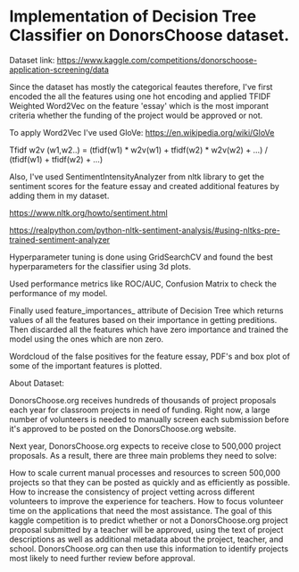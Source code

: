 # Implementation of Decision Tree Classifier on DonorsChoose dataset.

Dataset link: https://www.kaggle.com/competitions/donorschoose-application-screening/data

Since the dataset has mostly the categorical feautes therefore, I've first encoded the all the features using one hot encoding and applied 
TFIDF Weighted Word2Vec on the feature 'essay' which is the most imporant criteria whether the funding of the project would be approved or not.

To apply Word2Vec I've used GloVe: https://en.wikipedia.org/wiki/GloVe

Tfidf w2v (w1,w2..) = (tfidf(w1) * w2v(w1) + tfidf(w2) * w2v(w2) + …) / (tfidf(w1) + tfidf(w2) + …)

Also, I've used SentimentIntensityAnalyzer from nltk library to get the sentiment scores for the feature essay and created 
additional features by adding them in my dataset. 

https://www.nltk.org/howto/sentiment.html

https://realpython.com/python-nltk-sentiment-analysis/#using-nltks-pre-trained-sentiment-analyzer


Hyperparameter tuning is done using GridSearchCV and found the best hyperparameters for the classifier using 3d plots.  

Used performance metrics like ROC/AUC, Confusion Matrix to check the performance of my model.

Finally used feature_importances_ attribute of Decision Tree which returns values of all the features based on their importance in getting preditions.
Then discarded all the features which have zero importance and trained the model using the ones which are non zero.

Wordcloud of the false positives for the feature essay, PDF's and box plot of some of the important features is plotted.


About Dataset:

DonorsChoose.org receives hundreds of thousands of project proposals each year for classroom projects in need of funding. Right now, a large number of volunteers is needed to manually screen each submission before it's approved to be posted on the DonorsChoose.org website.

Next year, DonorsChoose.org expects to receive close to 500,000 project proposals. As a result, there are three main problems they need to solve:

How to scale current manual processes and resources to screen 500,000 projects so that they can be posted as quickly and as efficiently as possible.
How to increase the consistency of project vetting across different volunteers to improve the experience for teachers.
How to focus volunteer time on the applications that need the most assistance.
The goal of this kaggle competition is to predict whether or not a DonorsChoose.org project proposal submitted by a teacher will be approved, using the text of project descriptions as well as additional metadata about the project, teacher, and school. DonorsChoose.org can then use this information to identify projects most likely to need further review before approval.
